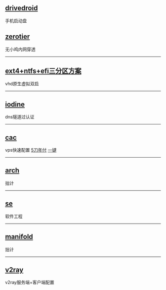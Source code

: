 ## [drivedroid](drivedroid)
手机启动盘


## [zerotier](zerotier)
无小鸡内网穿透

---
## [ext4+ntfs+efi三分区方案](partition)
vhd原生虚拟双启

---
## [iodine](iodine)
dns隧道过认证

---
## [cac](cac)
vps快速配置 [5刀年付](//tkkcc.github.io/v) [一键](//github.com/tkkcc/vps#readme)  

---
## [arch](arch)
拙计

---
## [se](se)
软件工程

---
## [manifold](manifold)
拙计

---
## [v2ray](v2ray)
v2ray服务端+客户端配置